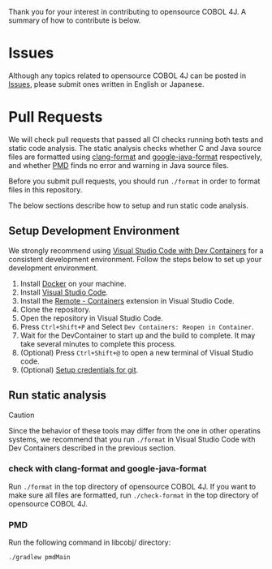 Thank you for your interest in contributing to opensource COBOL 4J.
A summary of how to contribute is below.

# Issues

Although any topics related to opensource COBOL 4J can be posted in [Issues](https://github.com/opensourcecobol/opensourcecobol4j/issues), please submit ones written in English or Japanese.

# Pull Requests

We will check pull requests that passed all CI checks running both tests and static code analysis.
The static analysis checks whether C and Java source files are formatted using [clang-format](https://clang.llvm.org/docs/ClangFormat.html) and [google-java-format](https://github.com/google/google-java-format) respectively, and whether [PMD](https://pmd.github.io/) finds no error and warning in Java source files.

Before you submit pull requests, you should run `./format` in order to format files in this repository.

The below sections describe how to setup and run static code analysis.

## Setup Development Environment

We strongly recommend using [Visual Studio Code with Dev Containers](https://code.visualstudio.com/docs/devcontainers/containers) for a consistent development environment. Follow the steps below to set up your development environment.

1. Install [Docker](https://www.docker.com/get-started) on your machine.
1. Install [Visual Studio Code](https://code.visualstudio.com/).
1. Install the [Remote - Containers](https://marketplace.visualstudio.com/items?itemName=ms-vscode-remote.remote-containers) extension in Visual Studio Code.
1. Clone the repository.
1. Open the repository in Visual Studio Code.
1. Press `Ctrl+Shift+P` and Select `Dev Containers: Reopen in Container`.
1. Wait for the DevContainer to start up and the build to complete. It may take several minutes to complete this process.
1. (Optional) Press `Ctrl+Shift+@` to open a new terminal of Visual Studio code.
1. (Optional) [Setup credentials for git](https://code.visualstudio.com/remote/advancedcontainers/sharing-git-credentials).

## Run static analysis

> [!CAUTION]
> Since the behavior of these tools may differ from the one in other operatins systems, we recommend that you run `./format` in Visual Studio Code with Dev Containers described in the previous section.

### check with clang-format and google-java-format

Run `./format` in the top directory of opensource COBOL 4J.
If you want to make sure all files are formatted, run `./check-format` in the top directory of opensource COBOL 4J.

### PMD

Run the following command in libcobj/ directory:
```
./gradlew pmdMain
```
